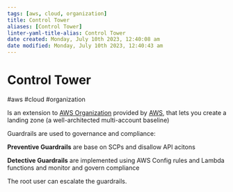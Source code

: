 ```yaml
---
tags: [aws, cloud, organization]
title: Control Tower
aliases: [Control Tower]
linter-yaml-title-alias: Control Tower
date created: Monday, July 10th 2023, 12:40:08 am
date modified: Monday, July 10th 2023, 12:40:43 am
---
```

# Control Tower
#aws #cloud #organization 

Is an extension to [AWS Organization](Cloud%20Computing/AWS/Organizations/AWS%20Organization.md) provided by [AWS](Cloud%20Computing/AWS/AWS.md), that lets you create a landing zone (a well-architected multi-account baseline) 

Guardrails are used to governance and compliance:

**Preventive Guardrails** are base on SCPs and disallow API acitons

**Detective Guardrails** are implemented using AWS Config rules and Lambda functions and monitor and govern compliance

The root user can escalate the guardrails.
